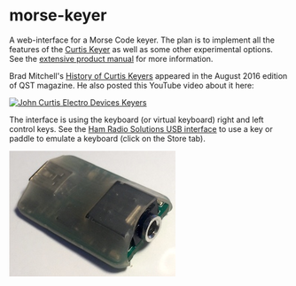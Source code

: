 # morse-keyer

A web-interface for a Morse Code keyer.  The plan is to implement
all the features of the [Curtis Keyer](http://www.arrl.org/news/curtis-keyer-chip-developer-jack-curtis-k6ku-sk)
as well as some other experimental options.  See the [extensive product manual](./docs/CK-8045ABM.pdf)
for more information.

Brad Mitchell's [History of Curtis Keyers](./docs/curtis-qst-aug-2016.png) appeared in the August 2016 edition of QST magazine.  He also posted this
YouTube video about it here:

[![John Curtis Electro Devices Keyers](https://img.youtube.com/vi/HjsUctIE3-I/0.jpg)](https://www.youtube.com/watch?v=HjsUctIE3-I)

The interface is using the keyboard (or virtual keyboard) right and left
control keys.  See the [Ham Radio Solutions USB interface](https://hamradio.solutions/vband/) to use a
key or paddle to emulate a keyboard (click on the Store tab).

![USB interface](./docs/usb.jpg)
